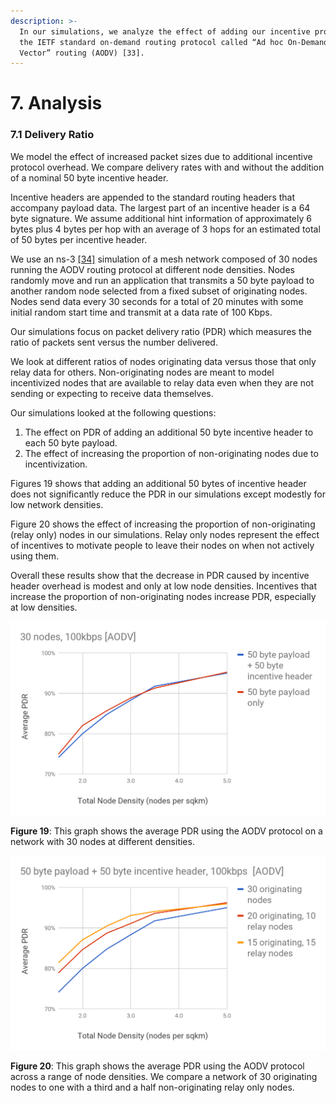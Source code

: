 ```yaml
---
description: >-
  In our simulations, we analyze the effect of adding our incentive protocol to
  the IETF standard on-demand routing protocol called “Ad hoc On-Demand Distance
  Vector” routing (AODV) [33].
---
```


# 7. Analysis

### 7.1 Delivery Ratio

We model the effect of increased packet sizes due to additional incentive protocol overhead. We compare delivery rates with and without the addition of a nominal 50 byte incentive header.

Incentive headers are appended to the standard routing headers that accompany payload data. The largest part of an incentive header is a 64 byte signature. We assume additional hint information of approximately 6 bytes plus 4 bytes per hop with an average of 3 hops for an estimated total of 50 bytes per incentive header.

We use an ns-3 [\[34\]]() simulation of a mesh network composed of 30 nodes running the AODV routing protocol at different node densities. Nodes randomly move and run an application that transmits a 50 byte payload to another random node selected from a fixed subset of originating nodes. Nodes send data every 30 seconds for a total of 20 minutes with some initial random start time and transmit at a data rate of 100 Kbps.

Our simulations focus on packet delivery ratio \(PDR\) which measures the ratio of packets sent versus the number delivered.

We look at different ratios of nodes originating data versus those that only relay data for others. Non-originating nodes are meant to model incentivized nodes that are available to relay data even when they are not sending or expecting to receive data themselves.

Our simulations looked at the following questions:

1. The effect on PDR of adding an additional 50 byte incentive header to each 50 byte payload.
2. The effect of increasing the proportion of non-originating nodes due to incentivization.

Figures 19 shows that adding an additional 50 bytes of incentive header does not significantly reduce the PDR in our simulations except modestly for low network densities.

Figure 20 shows the effect of increasing the proportion of non-originating \(relay only\) nodes in our simulations. Relay only nodes represent the effect of incentives to motivate people to leave their nodes on when not actively using them.

Overall these results show that the decrease in PDR caused by incentive header overhead is modest and only at low node densities. Incentives that increase the proportion of non-originating nodes increase PDR, especially at low densities.

![Chart](.gitbook/assets/19.png)

**Figure 19**: This graph shows the average PDR using the AODV protocol on a network with 30 nodes at different densities.

![Chart](.gitbook/assets/20.png)

**Figure 20**: This graph shows the average PDR using the AODV protocol across a range of node densities. We compare a network of 30 originating nodes to one with a third and a half non-originating relay only nodes.

